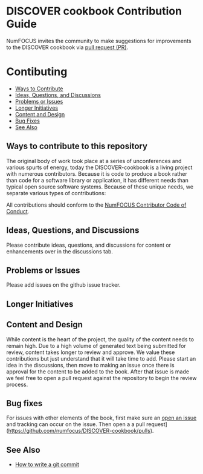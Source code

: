 # DISCOVER cookbook Contribution Guide

NumFOCUS invites the community to make suggestions for improvements to the DISCOVER cookbook via [pull request (PR)](https://github.com/numfocus/DISCOVER-cookbook).

# Contibuting

- [Ways to Contribute](#ways-to-contribute)
- [Ideas, Questions, and Discussions](#ideas-questions-and-discussions)
- [Problems or Issues](#problems-or-issues)
- [Longer Initiatives](#longer-initatives)
- [Content and Design](#content-and-design)
- [Bug Fixes](#bug-fixes)
- [See Also](#see-also)

## Ways to contribute to this repository

The original body of work took place at a series of unconferences and various spurts of energy, today the DISCOVER-cookbook is a living project with numerous contributors. Because it is code to produce a book rather than code for a software library or application, it has different needs than typical open source software systems. Because of these unique needs, we separate various types of contributions:

All contributions should conform to the [NumFOCUS Contributor Code of Conduct](https://www.numfocus.org/about/code-of-conduct/).

## Ideas, Questions, and Discussions

Please contribute ideas, questions, and discussions for content or enhancements over in the discussions tab.

## Problems or Issues

Please add issues on the github issue tracker.

## Longer Initiatives

## Content and Design

While content is the heart of the project, the quality of the content needs to remain high. Due to a high volume of generated text being submitted for review, content takes longer to review and approve. We value these contributions but just understand that it will take time to add. Please start an idea in the discussions, then move to making an issue once there is approval for the content to be added to the book. After that issue is made we feel free to open a pull request against the repository to begin the review process.

## Bug fixes

For issues with other elements of the book, first make sure an [open an issue](https://github.com/numfocus/DISCOVER-cookbook/issues) and tracking can occur on the issue. Then open a a pull request](https://github.com/numfocus/DISCOVER-cookbook/pulls).

## See Also

- [How to write a git commit](https://cbea.ms/git-commit/)

